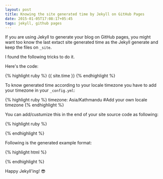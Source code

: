 ```yaml
---
layout: post
title: Knowing the site generated time by Jekyll on GitHub Pages
date: 2015-01-05T17:08:17+05:45
tags: jekyll, github pages
---
```


If you are using Jekyll to generate your blog on GitHub pages, you might want too know the last extact site generated time as the Jekyll generate and keep the files on `_site`.

I found the following tricks to do it.

Here's the code:

{% highlight ruby %}
{{ site.time }}
{% endhighlight %}

To know generated time according to your locale timezone you have to add your timezone in your `_config.yml`:

{% highlight ruby %}
timezone:    Asia/Kathmandu #Add your own locale timezone
{% endhighlight %}

You can add/custumize this in the end of your site source code as following:

{% highlight ruby %}
<!-- Proudly Hosted on GitHub | Generated {{ site.time }} | Revision {{ site.github.build_revision }} -->
{% endhighlight %}

Following is the generated example format:

{% highlight html %}
<!-- Proudly Hosted on GitHub | Generated 2015-01-05 15:53:08 +0545 | Revision e7a8fa260c4381526ecbbc12d5bbeb00f3077eeb -->
{% endhighlight %}

Happy Jekyll'ing! :sunglasses:
